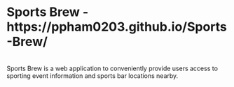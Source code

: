 <h1>Sports Brew - https://ppham0203.github.io/Sports-Brew/</h1><br>
Sports Brew is a web application to conveniently provide users access to sporting event information and sports bar locations nearby.
